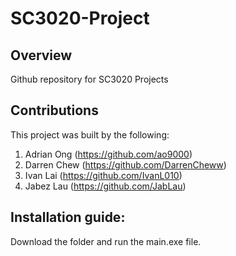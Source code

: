 # SC3020-Project

## Overview
Github repository for SC3020 Projects

## Contributions
This project was built by the following:
1. Adrian Ong (https://github.com/ao9000)
2. Darren Chew (https://github.com/DarrenCheww)
3. Ivan Lai (https://github.com/IvanL010)
4. Jabez Lau (https://github.com/JabLau)

## Installation guide:
Download the folder and run the main.exe file.

